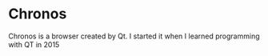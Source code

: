 # Chronos
Chronos is a browser created by Qt. I started it when I learned programming with QT in 2015

